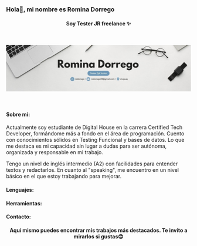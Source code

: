 ### Hola👋, mi nombre es Romina Dorrego
<h4><center>Soy Tester JR freelance ✨</h4></center>
<br>
  
![img](https://raw.githubusercontent.com/rodorrego/rodorrego/main/assets/banner.jpg)

<br>
<h4>Sobre mí:</h4>
<p>Actualmente soy estudiante de Digital House en la carrera Certified Tech Developer, formándome más a fondo en el área de programación. Cuento con conocimientos sólidos en Testing Funcional y bases de datos. Lo que me destaca es mi capacidad sin lugar a dudas para ser autónoma, organizada y responsable en mi trabajo.</p>
<p>Tengo un nivel de inglés intermedio (A2) con facilidades para entender textos y redactarlos. En cuanto al "speaking", me encuentro en un nivel básico en el que estoy trabajando para mejorar.</p>
<h4>Lenguajes:</h4>
<!-- Agrega la lista de lenguajes aquí -->
<h4>Herramientas:</h4>
<!-- Agrega la lista de herramientas aquí -->
<h4>Contacto:</h4>
<!-- Agrega tus detalles de contacto aquí -->
<h4><center>Aquí mismo puedes encontrar mis trabajos más destacados. Te invito a mirarlos si gustas😊</center></h4>

